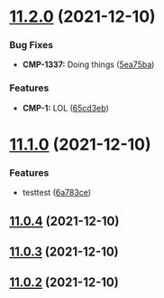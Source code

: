 # [11.2.0](https://github.com/alltidsemester/restrict-branch/compare/v11.1.0...v11.2.0) (2021-12-10)


### Bug Fixes

* **CMP-1337:** Doing things ([5ea75ba](https://github.com/alltidsemester/restrict-branch/commit/5ea75ba8e7ecd3fc042e99f67003299186ab6797))


### Features

* **CMP-1:** LOL ([65cd3eb](https://github.com/alltidsemester/restrict-branch/commit/65cd3eb8be60fa61a8b1a46f9e2e1a53e60a1844))



# [11.1.0](https://github.com/alltidsemester/restrict-branch/compare/v11.0.4...v11.1.0) (2021-12-10)


### Features

* testtest ([6a783ce](https://github.com/alltidsemester/restrict-branch/commit/6a783ce21640bbd67daf816088f17d0ea49885b9))



## [11.0.4](https://github.com/alltidsemester/restrict-branch/compare/v11.0.3...v11.0.4) (2021-12-10)



## [11.0.3](https://github.com/alltidsemester/restrict-branch/compare/v11.0.2...v11.0.3) (2021-12-10)



## [11.0.2](https://github.com/alltidsemester/restrict-branch/compare/v11.0.1...v11.0.2) (2021-12-10)



